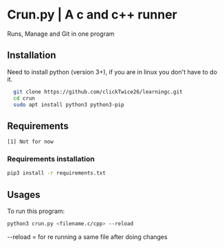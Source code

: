 
# Crun.py | A c and c++ runner
Runs, Manage and Git in one program





## Installation

Need to install python (version 3+), if you are in linux you don't have to do it.
```bash
  git clone https://github.com/clickTwice26/learningc.git
  cd crun
  sudo apt install python3 python3-pip  
```


    
## Requirements
    [1] Not for now
### Requirements installation
```bash
pip3 install -r requirements.txt
```

## Usages

To run this program:
```bash
python3 crun.py <filename.c/cpp> --reload
```

--reload = for re running a same file after doing changes

